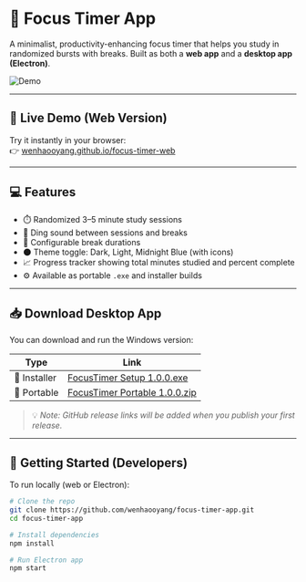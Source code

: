 # 🧠 Focus Timer App

A minimalist, productivity-enhancing focus timer that helps you study in randomized bursts with breaks. Built as both a **web app** and a **desktop app (Electron)**.

![Demo](https://github.com/wenhaooyang/focus-timer-app/assets/demo.gif)

---

## 🔗 Live Demo (Web Version)

Try it instantly in your browser:  
👉 [wenhaooyang.github.io/focus-timer-web](https://wenhaooyang.github.io/focus-timer-app)

---

## 💻 Features

- ⏱️ Randomized 3–5 minute study sessions
- 🔔 Ding sound between sessions and breaks
- 🧊 Configurable break durations
- 🌑 Theme toggle: Dark, Light, Midnight Blue (with icons)
- 📈 Progress tracker showing total minutes studied and percent complete
- ⚙️ Available as portable `.exe` and installer builds

---

## 📥 Download Desktop App

You can download and run the Windows version:

| Type         | Link                                                                 |
|--------------|----------------------------------------------------------------------|
| 🔧 Installer | [FocusTimer Setup 1.0.0.exe](https://github.com/wenhaooyang/focus-timer-app/releases) |
| 👜 Portable  | [FocusTimer Portable 1.0.0.zip](https://github.com/wenhaooyang/focus-timer-app/releases) |

> 💡 *Note: GitHub release links will be added when you publish your first release.*

---

## 🚀 Getting Started (Developers)

To run locally (web or Electron):

```bash
# Clone the repo
git clone https://github.com/wenhaooyang/focus-timer-app.git
cd focus-timer-app

# Install dependencies
npm install

# Run Electron app
npm start
